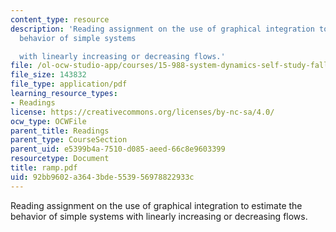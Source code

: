 ```yaml
---
content_type: resource
description: 'Reading assignment on the use of graphical integration to estimate the
  behavior of simple systems

  with linearly increasing or decreasing flows.'
file: /ol-ocw-studio-app/courses/15-988-system-dynamics-self-study-fall-1998-spring-1999/92bb9602a3643bde553956978822933c_ramp.pdf
file_size: 143832
file_type: application/pdf
learning_resource_types:
- Readings
license: https://creativecommons.org/licenses/by-nc-sa/4.0/
ocw_type: OCWFile
parent_title: Readings
parent_type: CourseSection
parent_uid: e5399b4a-7510-d085-aeed-66c8e9603399
resourcetype: Document
title: ramp.pdf
uid: 92bb9602-a364-3bde-5539-56978822933c
---
```

Reading assignment on the use of graphical integration to estimate the behavior of simple systems
with linearly increasing or decreasing flows.